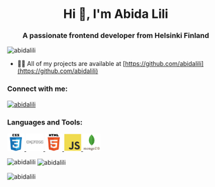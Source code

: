 <h1 align="center">Hi 👋, I'm Abida Lili</h1>
<h3 align="center">A passionate frontend developer from Helsinki Finland</h3>

<p align="left"> <img src="https://komarev.com/ghpvc/?username=abidalili&label=Profile%20views&color=0e75b6&style=flat" alt="abidalili" /> </p>

- 👨‍💻 All of my projects are available at [https://github.com/abidalili](https://github.com/abidalili)

<h3 align="left">Connect with me:</h3>
<p align="left">
<a href="https://linkedin.com/in/abidalili" target="blank"><img align="center" src="https://raw.githubusercontent.com/rahuldkjain/github-profile-readme-generator/master/src/images/icons/Social/linked-in-alt.svg" alt="abidalili" height="30" width="40" /></a>
</p>

<h3 align="left">Languages and Tools:</h3>
<p align="left"> <a href="https://www.w3schools.com/css/" target="_blank" rel="noreferrer"> <img src="https://raw.githubusercontent.com/devicons/devicon/master/icons/css3/css3-original-wordmark.svg" alt="css3" width="40" height="40"/> </a> <a href="https://expressjs.com" target="_blank" rel="noreferrer"> <img src="https://raw.githubusercontent.com/devicons/devicon/master/icons/express/express-original-wordmark.svg" alt="express" width="40" height="40"/> </a> <a href="https://www.w3.org/html/" target="_blank" rel="noreferrer"> <img src="https://raw.githubusercontent.com/devicons/devicon/master/icons/html5/html5-original-wordmark.svg" alt="html5" width="40" height="40"/> </a> <a href="https://developer.mozilla.org/en-US/docs/Web/JavaScript" target="_blank" rel="noreferrer"> <img src="https://raw.githubusercontent.com/devicons/devicon/master/icons/javascript/javascript-original.svg" alt="javascript" width="40" height="40"/> </a> <a href="https://www.mongodb.com/" target="_blank" rel="noreferrer"> <img src="https://raw.githubusercontent.com/devicons/devicon/master/icons/mongodb/mongodb-original-wordmark.svg" alt="mongodb" width="40" height="40"/> </a>  </p>

<p><img align="left" src="https://github-readme-stats.vercel.app/api/top-langs?username=abidalili&show_icons=true&locale=en&layout=compact" alt="abidalili" /></p>

<p>&nbsp;<img align="center" src="https://github-readme-stats.vercel.app/api?username=abidalili&show_icons=true&locale=en" alt="abidalili" /></p>

<p><img align="center" src="https://github-readme-streak-stats.herokuapp.com/?user=abidalili&" alt="abidalili" /></p>


